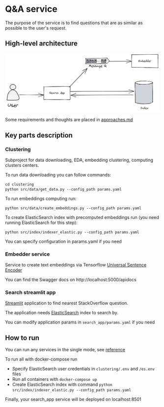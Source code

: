 # Q&A service

The purpose of the service is to find questions that are as similar as possible to the user's request.

## High-level architecture

<p align="center">
  <img src="https://github.com/pacifikus/qa_service/blob/elasticsearch/reference/high-level-diagram.png" width="600" alt="accessibility text">
</p>

Some requirements and thoughts are placed in [approaches.md](https://github.com/pacifikus/qa_service/blob/main/reference/approach.md)

## Key parts description

### Clustering

Subproject for data downloading, EDA, embedding clustering, computing clusters centers.

To run data downloading you can follow commands:
```commandline
cd clustering
python src/data/get_data.py --config_path params.yaml
```

To run embeddings computing run:
```commandline
python src/data/create_embeddings.py --config_path params.yaml
```

To create ElasticSearch index with precomputed embeddings run
(you need running ElasticSearch for this step):
```commandline
python src/index/indexer_elastic.py --config_path params.yaml
```

You can specify configuration in params.yaml if you need

### Embedder service

Service to create text embeddings via Tensorflow [Universal Sentence Encoder](https://tfhub.dev/google/universal-sentence-encoder/4)

You can find the Swagger docs on http://localhost:5000/apidocs

### Search streamlit app

[Streamlit](https://streamlit.io/) application to find nearest StackOverflow question.

The application needs [ElasticSearch](https://www.elastic.co/) index to search by.

You can modify application params in `search_app/params.yaml` if you need

## How to run

You can run any services in the single mode, see [reference](/reference/single_mode_run.md)

To run all with docker-compose run

- Specify ElasticSearch user credentials in `clustering/.env` and `/es.env` files
- Run all containers with `docker-compose up`
- Create ElasticSearch index with command `python src/index/indexer_elastic.py --config_path params.yaml`

Finally, your search_app service will be deployed on localhost:8501
